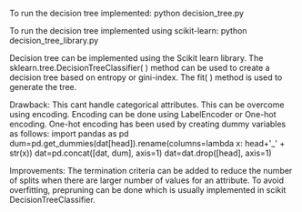 To run the decision tree implemented: python decision_tree.py

To run the decision tree implemented using scikit-learn: python decision_tree_library.py

Decision tree can be implemented using the Scikit learn library. The sklearn.tree.DecisionTreeClassifier( ) method can be used to create a decision tree based on entropy or gini-index. The fit( ) method is used to generate the tree.

Drawback: This cant handle categorical attributes. This can be overcome using encoding. Encoding can be done using LabelEncoder or One-hot encoding. One-hot encoding has been used by creating dummy variables as follows:
import pandas as pd dum=pd.get_dummies(dat[head]).rename(columns=lambda x: head+'_' + str(x)) dat=pd.concat([dat, dum], axis=1)
dat=dat.drop([head], axis=1)

Improvements:
The termination criteria can be added to reduce the number of splits when there are larger number of values for an attribute. To avoid overfitting, prepruning can be done which is usually implemented in scikit DecisionTreeClassifier.


